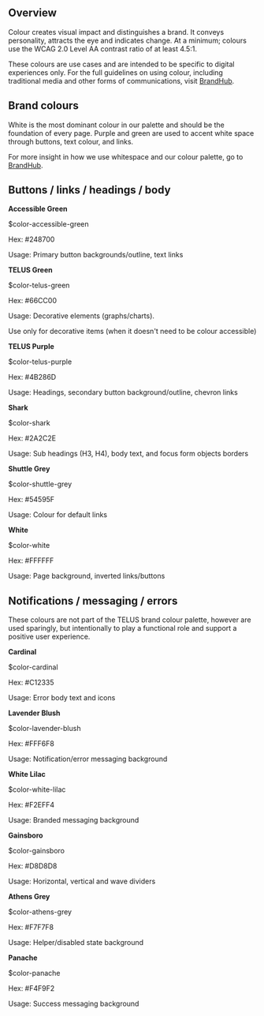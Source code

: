 
## Overview

Colour creates visual impact and distinguishes a brand. It conveys personality, attracts the eye and indicates change. At a minimum; colours use the WCAG 2.0 Level AA contrast ratio of at least 4.5:1.

These colours are use cases and are intended to be specific to digital experiences only. For the full guidelines on using colour, including traditional media and other forms of communications, visit [BrandHub](https://brand.telus.com/guidelines/telus-colours).

## Brand colours

White is the most dominant colour in our palette and should be the foundation of every page. Purple and green are used to accent white space through buttons, text colour, and links.

For more insight in how we use whitespace and our colour palette, go to [BrandHub](http://brand.telus.com/).

## Buttons / links / headings / body

<div class="container colors">
  <div class="grid-row">
    <div class="medium-4">
      <span class="color-preview" style="background-color: rgb(36,135,0);"></span>
      <p><strong>Accessible Green</strong></p>
      <p>$color-accessible-green</p>
      <p>Hex: #248700</p>
      <p>Usage: Primary button backgrounds/outline, text links</p>
    </div>
    <div class="medium-4">
      <span class="color-preview" style="background-color: rgb(102, 204, 0);"></span>
      <p><strong>TELUS Green</strong></p>
      <p>$color-telus-green</p>
      <p>Hex: #66CC00</p>
      <p>Usage: Decorative elements (graphs/charts).</p>
      <p>Use only for decorative items (when it doesn't need to be colour accessible)</p>
    </div>
    <div class="medium-4">
      <span class="color-preview" style="background-color: rgb(75,40,109);"></span>
      <p><strong>TELUS Purple</strong></p>
      <p>$color-telus-purple</p>
      <p>Hex: #4B286D</p>
      <p>Usage: Headings, secondary button background/outline, chevron links</p>
    </div>
  </div>
  <div class="grid-row">
    <div class="medium-4">
      <span class="color-preview" style="background-color: rgb(42, 44, 46);"></span>
      <p><strong>Shark</strong></p>
      <p>$color-shark</p>
      <p>Hex: #2A2C2E</p>
      <p>Usage: Sub headings (H3, H4), body text, and focus form objects borders</p>
    </div>
    <div class="medium-4">
      <span class="color-preview" style="background-color: rgb(84,89,95);"></span>
      <p><strong>Shuttle Grey</strong></p>
      <p>$color-shuttle-grey</p>
      <p>Hex: #54595F</p>
      <p>Usage: Colour for default links</p>
    </div>
    <div class="medium-4">
      <span class="color-preview" style="background-color: rgb(255, 255, 255);"></span>
      <p><strong>White</strong></p>
      <p>$color-white</p>
      <p>Hex: #FFFFFF</p>
      <p>Usage: Page background, inverted links/buttons</p>
    </div>
  </div>
</div>


## Notifications / messaging / errors

These colours are not part of the TELUS brand colour palette, however are used sparingly, but intentionally to play a functional role and support a positive user experience.

<div class="container colors">
  <div class="grid-row">
    <div class="medium-4">
      <span class="color-preview" style="background-color: rgb(193,35,53);"></span>
      <p><strong>Cardinal</strong></p>
      <p>$color-cardinal</p>
      <p>Hex: #C12335</p>
      <p>Usage: Error body text and icons</p>
    </div>
    <div class="medium-4">
      <span class="color-preview" style="background-color: rgb(255,246,248);"></span>
      <p><strong>Lavender Blush</strong></p>
      <p>$color-lavender-blush</p>
      <p>Hex: #FFF6F8</p>
      <p>Usage: Notification/error messaging background</p>
    </div>
    <div class="medium-4">
      <span class="color-preview" style="background-color: rgb(242,239,244);"></span>
      <p><strong>White Lilac</strong></p>
      <p>$color-white-lilac</p>
      <p>Hex: #F2EFF4</p>
      <p>Usage: Branded messaging background</p>
    </div>
  </div>
  <div class="grid-row">
    <div class="medium-4">
      <span class="color-preview" style="background-color: rgb(216,216,216);"></span>
      <p><strong>Gainsboro</strong></p>
      <p>$color-gainsboro</p>
      <p>Hex: #D8D8D8</p>
      <p>Usage: Horizontal, vertical and wave dividers</p>
    </div>
    <div class="medium-4">
      <span class="color-preview" style="background-color: rgb(247,247,248);"></span>
      <p><strong>Athens Grey</strong></p>
      <p>$color-athens-grey</p>
      <p>Hex: #F7F7F8</p>
      <p>Usage: Helper/disabled state background</p>
    </div>
    <div class="medium-4">
      <span class="color-preview" style="background-color: rgb(244,249,242);"></span>
      <p><strong>Panache</strong></p>
      <p>$color-panache</p>
      <p>Hex: #F4F9F2</p>
      <p>Usage: Success messaging background</p>
    </div>
  </div>
</div>
